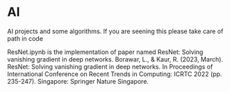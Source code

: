 # AI
AI projects and some algorithms. If you are seening this please take care of path in code


ResNet.ipynb is the implementation of paper named ResNet: Solving vanishing gradient in deep networks.
Borawar, L., & Kaur, R. (2023, March). ResNet: Solving vanishing gradient in deep networks. In Proceedings of International Conference on Recent Trends in Computing: ICRTC 2022 (pp. 235-247). Singapore: Springer Nature Singapore.
